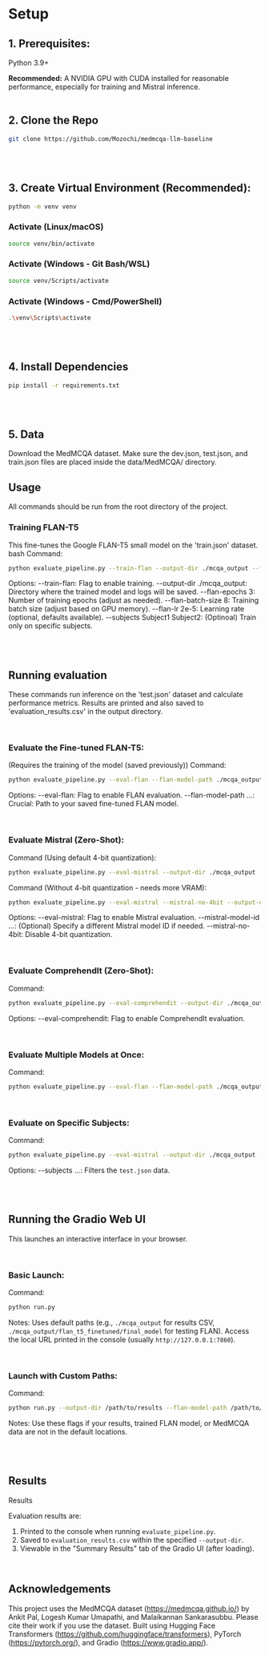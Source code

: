# Setup

## **1. Prerequisites:**
Python 3.9+

 **Recommended:** A NVIDIA GPU with CUDA installed for reasonable performance, especially for training and Mistral inference. 
 <br/>
 <br/>

 ## **2. Clone the Repo**
 ```bash
 git clone https://github.com/Mozochi/medmcqa-llm-baseline 
```
<br/>
<br/>

## **3. Create Virtual Environment (Recommended):**
```bash
python -m venv venv
```
### Activate (Linux/macOS)
```bash
source venv/bin/activate
```
### Activate (Windows - Git Bash/WSL)
```bash
source venv/Scripts/activate
```
### Activate (Windows - Cmd/PowerShell)
```bash
.\venv\Scripts\activate
```
<br/>
<br/>

## **4. Install Dependencies**
```bash
pip install -r requirements.txt
```
<br/>
<br/>

## **5. Data**
Download the MedMCQA dataset.
Make sure the dev.json, test.json, and train.json files are placed inside the data/MedMCQA/ directory. 

## **Usage**
All commands should be run from the root directory of the project. 
<br/>
### **Training FLAN-T5**
This fine-tunes the Google FLAN-T5 small model on the 'train.json' dataset.
bash
Command:
```bash
python evaluate_pipeline.py --train-flan --output-dir ./mcqa_output --flan-epochs 3 --flan-batch-size 8
```
Options:
--train-flan: Flag to enable training.
--output-dir ./mcqa_output: Directory where the trained model and logs will be saved.
--flan-epochs 3: Number of training epochs (adjust as needed).
--flan-batch-size 8: Training batch size (adjust based on GPU memory).
--flan-lr 2e-5: Learning rate (optional, defaults available).
--subjects Subject1 Subject2: (Optinoal) Train only on specific subjects. 

<br/>
<br/>

## Running evaluation
These commands run inference on the 'test.json' dataset and calculate performance metrics. Results are printed and also saved to 'evaluation_results.csv' in the output directory. 

<br/>

### Evaluate the Fine-tuned FLAN-T5:
(Requires the training of the model (saved previously))
Command:
```bash
python evaluate_pipeline.py --eval-flan --flan-model-path ./mcqa_output/flan_t5_finetuned/final_model --output-dir ./mcqa_output
```
Options:
--eval-flan: Flag to enable FLAN evaluation.
--flan-model-path ...: Crucial: Path to your saved fine-tuned FLAN model.

<br/>

### Evaluate Mistral (Zero-Shot):
Command (Using default 4-bit quantization):
```bash
python evaluate_pipeline.py --eval-mistral --output-dir ./mcqa_output
```
Command (Without 4-bit quantization - needs more VRAM):
```bash
python evaluate_pipeline.py --eval-mistral --mistral-no-4bit --output-dir ./mcqa_output
```
Options:
--eval-mistral: Flag to enable Mistral evaluation.
--mistral-model-id ...: (Optional) Specify a different Mistral model ID if needed.
--mistral-no-4bit: Disable 4-bit quantization. 

<br/>

### Evaluate ComprehendIt (Zero-Shot):
Command:
```bash
python evaluate_pipeline.py --eval-comprehendit --output-dir ./mcqa_output
```
Options:
--eval-comprehendit: Flag to enable ComprehendIt evaluation. 

<br/>

### Evaluate Multiple Models at Once:
Command:
```bash
python evaluate_pipeline.py --eval-flan --flan-model-path ./mcqa_output/flan_t5_finetuned/final_model --eval-mistral --eval-comprehendit --output-dir ./mcqa_output
```

<br/>

### Evaluate on Specific Subjects:
Command:
```bash
python evaluate_pipeline.py --eval-mistral --output-dir ./mcqa_output --subjects Cardiology Neurology
```
Options:
--subjects ...: Filters the `test.json` data.

<br/>
<br/>

## **Running the Gradio Web UI**
This launches an interactive interface in your browser.

<br/>

### Basic Launch:
Command:
```bash
python run.py
```
Notes:
Uses default paths (e.g., `./mcqa_output` for results CSV, `./mcqa_output/flan_t5_finetuned/final_model` for testing FLAN).
Access the local URL printed in the console (usually `http://127.0.0.1:7860`).

<br/>

### Launch with Custom Paths:
Command:
```bash
python run.py --output-dir /path/to/results --flan-model-path /path/to/your/flan_model --data-dir /path/to/data
```
Notes:
Use these flags if your results, trained FLAN model, or MedMCQA data are not in the default locations. 

<br/>
<br/>

## **Results**
Results

Evaluation results are:
1. Printed to the console when running `evaluate_pipeline.py`.
2. Saved to `evaluation_results.csv` within the specified `--output-dir`.
3. Viewable in the "Summary Results" tab of the Gradio UI (after loading).

<br/>

## **Acknowledgements**

This project uses the MedMCQA dataset (https://medmcqa.github.io/) by Ankit Pal, Logesh Kumar Umapathi, and Malaikannan Sankarasubbu. Please cite their work if you use the dataset.
Built using Hugging Face Transformers (https://github.com/huggingface/transformers), PyTorch (https://pytorch.org/), and Gradio (https://www.gradio.app/).
